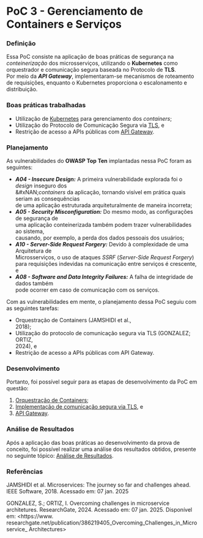 # PoC 3 - Gerenciamento de Containers e Serviços

### Definição

Essa PoC consiste na aplicação de boas práticas de segurança na _conteinerização_ dos microsserviços, utilizando o **Kubernetes** como orquestrador e comunicação segura baseada no Protocolo de **TLS**.\
Por meio da _**API Gateway**_, implementaram-se mecanismos de roteamento de requisições, enquanto o Kubernetes proporciona o escalonamento e distribuição.

### Boas práticas trabalhadas

* Utilização de [Kubernetes](../../boas-praticas/gerenciamento-de-containers.md) para gerenciamento dos _containers_;
* Utilização do Protocolo de Comunicação Segura via [TLS](../../boas-praticas/comunicacao-segura-entre-microsservicos.md), e
* Restrição de acesso a APIs públicas com [API Gateway](../../boas-praticas/roteamento-de-trafego.md).

### Planejamento

As vulnerabilidades do **OWASP Top Ten** implantadas nessa PoC foram as seguintes:

* _**A04 - Insecure Design:**_ A primeira vulnerabilidade explorada foi o _design_ inseguro dos\
  &#xNAN;_&#x63;ontainers_ da aplicação, tornando visível em prática quais seriam as consequências\
  de uma aplicação estruturada arquiteturalmente de maneira incorreta;
* _**A05 - Security Misconfiguration:**_ Do mesmo modo, as configurações de segurança de\
  uma aplicação conteinerizada também podem trazer vulnerabilidades ao sistema,\
  causando, por exemplo, a perda dos dados pessoais dos usuários;
* _**A10 - Server-Side Request Forgery:**_ Devido à complexidade de uma Arquitetura de\
  Microsserviços, o uso de ataques _SSRF_ (_Server-Side Request Forgery_) para requisições indevidas na comunicação entre serviços é crescente, e
* _**A08 - Software and Data Integrity Failures:**_ A falha de integridade de dados também\
  pode ocorrer em caso de comunicação com os serviços.



Com as vulnerabilidades em mente, o planejamento dessa PoC seguiu com as seguintes tarefas:

* Orquestração de Containers (JAMSHIDI et al.,\
  2018\);&#x20;
* Utilização do protocolo de comunicação segura via TLS (GONZALEZ; ORTIZ,\
  2024\), e
* Restrição de acesso a APIs públicas com API Gateway.

### Desenvolvimento

Portanto, foi possível seguir para as etapas de desenvolvimento da PoC em questão:

1. [Orquestração de Containers](gerenciamento-de-container-com-kubernetes.md);
2. [Implementação de comunicação segura via TLS](implementacao-de-comunicacao-segura-via-tls.md), e&#x20;
3. [API Gateway](api-gateway-ingress.md).

### Análise de Resultados

Após a aplicação das boas práticas ao desenvolvimento da prova de conceito, foi possível realizar uma análise dos resultados obtidos, presente no seguinte tópico: [Análise de Resultados](analise-de-resultados.md).

### Referências

JAMSHIDI et al. Microservices: The journey so far and challenges ahead. IEEE Software, 2018. Acessado em: 07 jan. 2025

GONZALEZ, S.; ORTIZ, I. Overcoming challenges in microservice architetures. ResearchGate, 2024. Acessado em: 07 jan. 2025. Disponível em: \<https://www. researchgate.net/publication/386219405\_Overcoming\_Challenges\_in\_Microservice\_ Architectures>
